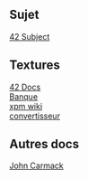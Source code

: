 ## Sujet
[42 Subject](https://cdn.intra.42.fr/pdf/pdf/113971/en.subject.pdf)

## Textures
[42 Docs](https://harm-smits.github.io/42docs/libs/minilibx/images.html)\
[Banque](https://opengameart.org/textures/all)\
[xpm wiki](https://fr.wikipedia.org/wiki/X_PixMap)\
[convertisseur](https://convertio.co/fr/jpg-xpm/)

## Autres docs
[John Carmack](https://professeurb.github.io/articles/carmack/)
